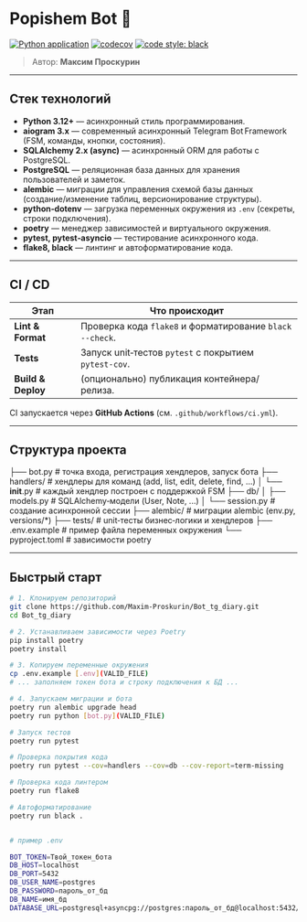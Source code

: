 # Popishem Bot 📝

[![Python application](https://github.com/Maxim-Proskurin/Bot_tg_diary/actions/workflows/python-app.yml/badge.svg)](https://github.com/Maxim-Proskurin/Bot_tg_diary/actions/workflows/python-app.yml)
[![codecov](https://img.shields.io/codecov/c/github/Maxim-Proskurin/Bot_tg_diary?label=coverage)](https://codecov.io/gh/Maxim-Proskurin/Bot_tg_diary)
[![code style: black](https://img.shields.io/badge/code%20style-black-000000.svg)](https://github.com/psf/black)

> Автор: **Максим Проскурин**

---

## Стек технологий

- **Python 3.12+** — асинхронный стиль программирования.
- **aiogram 3.x** — современный асинхронный Telegram Bot Framework (FSM, команды, кнопки, состояния).
- **SQLAlchemy 2.x (async)** — асинхронный ORM для работы с PostgreSQL.
- **PostgreSQL** — реляционная база данных для хранения пользователей и заметок.
- **alembic** — миграции для управления схемой базы данных (создание/изменение таблиц, версионирование структуры).
- **python‑dotenv** — загрузка переменных окружения из `.env` (секреты, строки подключения).
- **poetry** — менеджер зависимостей и виртуального окружения.
- **pytest, pytest‑asyncio** — тестирование асинхронного кода.
- **flake8, black** — линтинг и автоформатирование кода.

---

## CI / CD

| Этап               | Что происходит                                           |
| ------------------ | -------------------------------------------------------- |
| **Lint & Format**  | Проверка кода `flake8` и форматирование `black --check`. |
| **Tests**          | Запуск unit‑тестов `pytest` с покрытием `pytest‑cov`.    |
| **Build & Deploy** | (опционально) публикация контейнера/релиза.              |

CI запускается через **GitHub Actions** (см. `.github/workflows/ci.yml`).

---

## Структура проекта

├── bot.py               # точка входа, регистрация хендлеров, запуск бота
├── handlers/            # хендлеры для команд (add, list, edit, delete, find, ...)
│   └── __init__.py      # каждый хендлер построен с поддержкой FSM
├── db/
│   ├── models.py        # SQLAlchemy‑модели (User, Note, ...)
│   └── session.py       # создание асинхронной сессии
├── alembic/             # миграции alembic (env.py, versions/*)
├── tests/               # unit‑тесты бизнес‑логики и хендлеров
├── .env.example         # пример файла переменных окружения
└── pyproject.toml       # зависимости poetry

---

## Быстрый старт

```bash
# 1. Клонируем репозиторий
git clone https://github.com/Maxim-Proskurin/Bot_tg_diary.git
cd Bot_tg_diary

# 2. Устанавливаем зависимости через Poetry
pip install poetry
poetry install

# 3. Копируем переменные окружения
cp .env.example [.env](VALID_FILE)
# ... заполняем токен бота и строку подключения к БД ...

# 4. Запускаем миграции и бота
poetry run alembic upgrade head
poetry run python [bot.py](VALID_FILE)

# Запуск тестов
poetry run pytest

# Проверка покрытия кода
poetry run pytest --cov=handlers --cov=db --cov-report=term-missing

# Проверка кода линтером
poetry run flake8

# Автоформатирование
poetry run black .


# пример .env

BOT_TOKEN=Твой_токен_бота
DB_HOST=localhost
DB_PORT=5432
DB_USER_NAME=postgres
DB_PASSWORD=пароль_от_бд
DB_NAME=имя_бд
DATABASE_URL=postgresql+asyncpg://postgres:пароль_от_бд@localhost:5432/имя_бд
